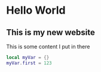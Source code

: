 # Hello World
## This is my new website

This is some content I put in there

```lua
local myVar = {}
myVar.first = 123
```



